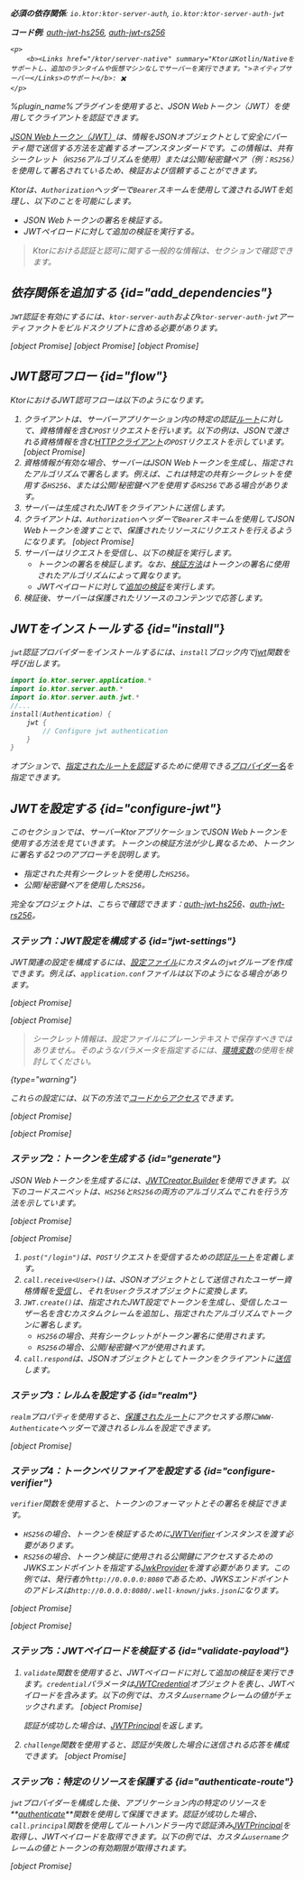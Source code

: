 [//]: # (title: JSON Webトークン)

<show-structure for="chapter" depth="2"/>
<primary-label ref="server-plugin"/>

<var name="plugin_name" value="Authentication JWT"/>

<tldr>
<p>
<b>必須の依存関係</b>: <code>io.ktor:ktor-server-auth</code>, <code>io.ktor:ktor-server-auth-jwt</code>
</p>
<p>
<b>コード例</b>: 
<a href="https://github.com/ktorio/ktor-documentation/tree/%ktor_version%/codeSnippets/snippets/auth-jwt-hs256">auth-jwt-hs256</a>, 
<a href="https://github.com/ktorio/ktor-documentation/tree/%ktor_version%/codeSnippets/snippets/auth-jwt-rs256">auth-jwt-rs256</a>
</p>

    <p>
        <b><Links href="/ktor/server-native" summary="KtorはKotlin/Nativeをサポートし、追加のランタイムや仮想マシンなしでサーバーを実行できます。">ネイティブサーバー</Links>のサポート</b>: ✖️
    </p>
    
</tldr>

<link-summary>
%plugin_name%プラグインを使用すると、JSON Webトークン（JWT）を使用してクライアントを認証できます。
</link-summary>

[JSON Webトークン（JWT）](https://jwt.io/)は、情報をJSONオブジェクトとして安全にパーティ間で送信する方法を定義するオープンスタンダードです。この情報は、共有シークレット（`HS256`アルゴリズムを使用）または公開/秘密鍵ペア（例：`RS256`）を使用して署名されているため、検証および信頼することができます。

Ktorは、`Authorization`ヘッダーで`Bearer`スキームを使用して渡されるJWTを処理し、以下のことを可能にします。
*   JSON Webトークンの署名を検証する。
*   JWTペイロードに対して追加の検証を実行する。

> Ktorにおける認証と認可に関する一般的な情報は、[](server-auth.md)セクションで確認できます。

## 依存関係を追加する {id="add_dependencies"}
`JWT`認証を有効にするには、`ktor-server-auth`および`ktor-server-auth-jwt`アーティファクトをビルドスクリプトに含める必要があります。

<tabs group="languages">
    <tab title="Gradle (Kotlin)" group-key="kotlin">
        [object Promise]
    </tab>
    <tab title="Gradle (Groovy)" group-key="groovy">
        [object Promise]
    </tab>
    <tab title="Maven" group-key="maven">
        [object Promise]
   </tab>
</tabs>

## JWT認可フロー {id="flow"}
KtorにおけるJWT認可フローは以下のようになります。
1.  クライアントは、サーバーアプリケーション内の特定の認証[ルート](server-routing.md)に対して、資格情報を含む`POST`リクエストを行います。以下の例は、JSONで渡される資格情報を含む[HTTPクライアント](https://www.jetbrains.com/help/idea/http-client-in-product-code-editor.html)の`POST`リクエストを示しています。
    [object Promise]
2.  資格情報が有効な場合、サーバーはJSON Webトークンを生成し、指定されたアルゴリズムで署名します。例えば、これは特定の共有シークレットを使用する`HS256`、または公開/秘密鍵ペアを使用する`RS256`である場合があります。
3.  サーバーは生成されたJWTをクライアントに送信します。
4.  クライアントは、`Authorization`ヘッダーで`Bearer`スキームを使用してJSON Webトークンを渡すことで、保護されたリソースにリクエストを行えるようになります。
    [object Promise]
5.  サーバーはリクエストを受信し、以下の検証を実行します。
    *   トークンの署名を検証します。なお、[検証方法](#configure-verifier)はトークンの署名に使用されたアルゴリズムによって異なります。
    *   JWTペイロードに対して[追加の検証](#validate-payload)を実行します。
6.  検証後、サーバーは保護されたリソースのコンテンツで応答します。

## JWTをインストールする {id="install"}
`jwt`認証プロバイダーをインストールするには、`install`ブロック内で[jwt](https://api.ktor.io/ktor-server/ktor-server-plugins/ktor-server-auth-jwt/io.ktor.server.auth.jwt/jwt.html)関数を呼び出します。

```kotlin
import io.ktor.server.application.*
import io.ktor.server.auth.*
import io.ktor.server.auth.jwt.*
//...
install(Authentication) {
    jwt {
        // Configure jwt authentication
    }
}
```
オプションで、[指定されたルートを認証](#authenticate-route)するために使用できる[プロバイダー名](server-auth.md#provider-name)を指定できます。

## JWTを設定する {id="configure-jwt"}
このセクションでは、サーバーKtorアプリケーションでJSON Webトークンを使用する方法を見ていきます。トークンの検証方法が少し異なるため、トークンに署名する2つのアプローチを説明します。
*   指定された共有シークレットを使用した`HS256`。
*   公開/秘密鍵ペアを使用した`RS256`。

完全なプロジェクトは、こちらで確認できます：[auth-jwt-hs256](https://github.com/ktorio/ktor-documentation/tree/%ktor_version%/codeSnippets/snippets/auth-jwt-hs256)、[auth-jwt-rs256](https://github.com/ktorio/ktor-documentation/tree/%ktor_version%/codeSnippets/snippets/auth-jwt-rs256)。

### ステップ1：JWT設定を構成する {id="jwt-settings"}

JWT関連の設定を構成するには、[設定ファイル](server-configuration-file.topic)にカスタムの`jwt`グループを作成できます。例えば、`application.conf`ファイルは以下のようになる場合があります。

<tabs group="sign-alg">
<tab title="HS256" group-key="hs256">

[object Promise]

</tab>
<tab title="RS256" group-key="rs256">

[object Promise]

</tab>
</tabs>

> シークレット情報は、設定ファイルにプレーンテキストで保存すべきではありません。そのようなパラメータを指定するには、[環境変数](server-configuration-file.topic#environment-variables)の使用を検討してください。
>
{type="warning"}

これらの設定には、以下の方法で[コードからアクセス](server-configuration-file.topic#read-configuration-in-code)できます。

<tabs group="sign-alg">
<tab title="HS256" group-key="hs256">

[object Promise]

</tab>
<tab title="RS256" group-key="rs256">

[object Promise]

</tab>
</tabs>

### ステップ2：トークンを生成する {id="generate"}

JSON Webトークンを生成するには、[JWTCreator.Builder](https://javadoc.io/doc/com.auth0/java-jwt/latest/com/auth0/jwt/JWTCreator.Builder.html)を使用できます。以下のコードスニペットは、`HS256`と`RS256`の両方のアルゴリズムでこれを行う方法を示しています。

<tabs group="sign-alg">
<tab title="HS256" group-key="hs256">

[object Promise]

</tab>
<tab title="RS256" group-key="rs256">

[object Promise]

</tab>
</tabs>

1.  `post("/login")`は、`POST`リクエストを受信するための認証[ルート](server-routing.md)を定義します。
2.  `call.receive<User>()`は、JSONオブジェクトとして送信されたユーザー資格情報を[受信](server-serialization.md#receive_data)し、それを`User`クラスオブジェクトに変換します。
3.  `JWT.create()`は、指定されたJWT設定でトークンを生成し、受信したユーザー名を含むカスタムクレームを追加し、指定されたアルゴリズムでトークンに署名します。
    *   `HS256`の場合、共有シークレットがトークン署名に使用されます。
    *   `RS256`の場合、公開/秘密鍵ペアが使用されます。
4.  `call.respond`は、JSONオブジェクトとしてトークンをクライアントに[送信](server-serialization.md#send_data)します。

### ステップ3：レルムを設定する {id="realm"}
`realm`プロパティを使用すると、[保護されたルート](#authenticate-route)にアクセスする際に`WWW-Authenticate`ヘッダーで渡されるレルムを設定できます。

[object Promise]

### ステップ4：トークンベリファイアを設定する {id="configure-verifier"}

`verifier`関数を使用すると、トークンのフォーマットとその署名を検証できます。
*   `HS256`の場合、トークンを検証するために[JWTVerifier](https://www.javadoc.io/doc/com.auth0/java-jwt/latest/com/auth0/jwt/JWTVerifier.html)インスタンスを渡す必要があります。
*   `RS256`の場合、トークン検証に使用される公開鍵にアクセスするためのJWKSエンドポイントを指定する[JwkProvider](https://www.javadoc.io/doc/com.auth0/jwks-rsa/latest/com/auth0/jwk/JwkProvider.html)を渡す必要があります。この例では、発行者が`http://0.0.0.0:8080`であるため、JWKSエンドポイントのアドレスは`http://0.0.0.0:8080/.well-known/jwks.json`になります。

<tabs group="sign-alg">
<tab title="HS256" group-key="hs256">

[object Promise]

</tab>
<tab title="RS256" group-key="rs256">

[object Promise]

</tab>
</tabs>

### ステップ5：JWTペイロードを検証する {id="validate-payload"}

1.  `validate`関数を使用すると、JWTペイロードに対して追加の検証を実行できます。`credential`パラメータは[JWTCredential](https://api.ktor.io/ktor-server/ktor-server-plugins/ktor-server-auth-jwt/io.ktor.server.auth.jwt/-j-w-t-credential/index.html)オブジェクトを表し、JWTペイロードを含みます。以下の例では、カスタム`username`クレームの値がチェックされます。
    [object Promise]
    
    認証が成功した場合は、[JWTPrincipal](https://api.ktor.io/ktor-server/ktor-server-plugins/ktor-server-auth-jwt/io.ktor.server.auth.jwt/-j-w-t-principal/index.html)を返します。
2.  `challenge`関数を使用すると、認証が失敗した場合に送信される応答を構成できます。
    [object Promise]

### ステップ6：特定のリソースを保護する {id="authenticate-route"}

`jwt`プロバイダーを構成した後、アプリケーション内の特定のリソースを**[authenticate](server-auth.md#authenticate-route)**関数を使用して保護できます。認証が成功した場合、`call.principal`関数を使用してルートハンドラー内で認証済み[JWTPrincipal](https://api.ktor.io/ktor-server/ktor-server-plugins/ktor-server-auth-jwt/io.ktor.server.auth.jwt/-j-w-t-principal/index.html)を取得し、JWTペイロードを取得できます。以下の例では、カスタム`username`クレームの値とトークンの有効期限が取得されます。

[object Promise]
